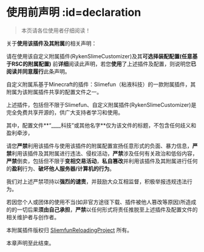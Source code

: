 # 使用前声明 :id=declaration

>本页请各位使用者仔细阅读！

关于**使用该插件及其附属**的相关声明：  

请在使用该自定义附属插件(RykenSlimeCustomizer)及其**可选择装配配置(任意基于RSC的附属配置)** 前**详细**阅读此声明，若您**使用**了上述插件及配置，则说明您**已阅读并同意履行**此条声明。  

自定义附属系基于Minecraft的插件：Slimefun（粘液科技）的一款附属插件，其附属为该附属插件共享的配置文件之一。  

上述插件，包括但不限于Slimefun、自定义附属插件(RykenSlimeCustomizer)是完全免费共享开源的，供广大支持者学习和使用。  

其中，配置文件**“____科技”或其他名字**仅为该文件的标题，不包含任何歧义和盈利牵涉，  

请您**严禁**利用该插件与使用该插件的附属配置宣扬任意形式的负面、暴力信息，**严禁**利用该插件及其附属进行违法、侵权活动，**严禁**涉及任何有关政治和低俗内容，**严禁**倒卖，包括但不限于**变相交易活动**，**私自篡改**并利用该插件及其附属进行任何的**盈利**行为、**破坏他人服务器/计算机的行为**。  

我们对上述严禁项持以**强烈的谴责**，并鼓励大众互相监督，积极举报违规违法行为。  

若因您个人或团体的使用不当(如非官方途径下载、插件被他人篡改等原因)所造成的的一切后果**须由自己承担**，**严禁**以任何形式将责任推脱至上述插件及配置文件的相关维护者与创作者。  

本附属插件版权归 [SliemfunReloadingProject](https://github.com/SlimefunReloadingProject) 所有。

本章声明至此结束。  
